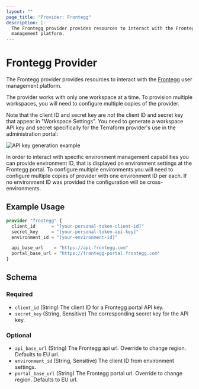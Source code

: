 ```yaml
---
layout: ""
page_title: "Provider: Frontegg"
description: |-
  The Frontegg provider provides resources to interact with the Frontegg user
  management platform.
---
```


# Frontegg Provider

The Frontegg provider provides resources to interact with the [Frontegg] user
management platform.

The provider works with only one workspace at a time. To provision multiple
workspaces, you will need to configure multiple copies of the provider.

Note that the client ID and secret key are *not* the client ID and secret key
that appear in "Workspace Settings". You need to generate a workspace API key
and secret specifically for the Terraform provider's use in the administration
portal:

![API key generation example](https://user-images.githubusercontent.com/882976/132739276-bc72aa75-8c30-452c-b929-85a8d7ffa4d0.png)

In order to interact with specific environment management capabilities you can
provide environment ID, that is displayed on environment settings at the Frontegg
portal. To configure multiple environments you will need to configure multiple
copies of provider with one environment ID per each. If no environment ID was
provided the configuration will be cross-environments.

## Example Usage

```terraform
provider "frontegg" {
  client_id      = "[your-personal-token-client-id]"
  secret_key     = "[your-personal-token-api-key]"
  environment_id = "[your-environment-id]"

  api_base_url    = "https://api.frontegg.com"
  portal_base_url = "https://frontegg-portal.frontegg.com"
}
```

<!-- schema generated by tfplugindocs -->
## Schema

### Required

- `client_id` (String) The client ID for a Frontegg portal API key.
- `secret_key` (String, Sensitive) The corresponding secret key for the API key.

### Optional

- `api_base_url` (String) The Frontegg api url. Override to change region. Defaults to EU url.
- `environment_id` (String, Sensitive) The client ID from environment settings.
- `portal_base_url` (String) The Frontegg portal url. Override to change region. Defaults to EU url.

[Frontegg]: https://frontegg.com
